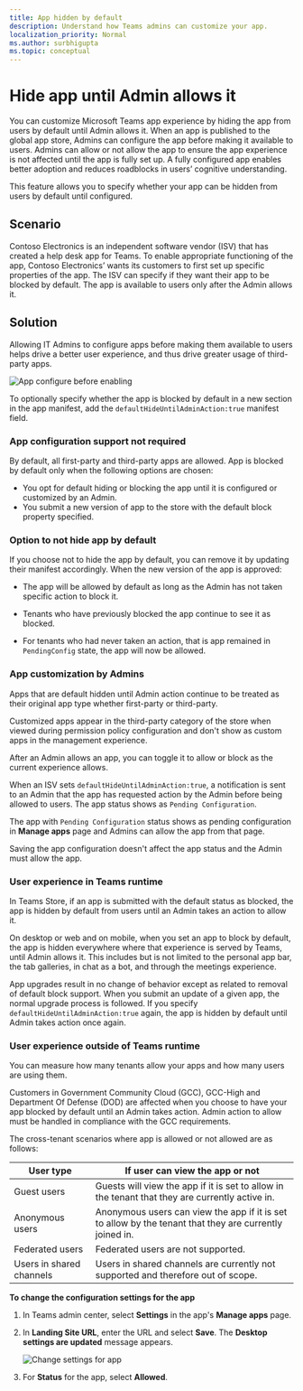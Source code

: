 ```yaml
---
title: App hidden by default
description: Understand how Teams admins can customize your app.
localization_priority: Normal
ms.author: surbhigupta
ms.topic: conceptual
---
```


# Hide app until Admin allows it

You can customize Microsoft Teams app experience by hiding the app from users by default until Admin allows it. When an app is published to the global app store, Admins can configure the app before making it available to users. Admins can allow or not allow the app to ensure the app experience is not affected until the app is fully set up. A fully configured app enables better adoption and reduces roadblocks in users’ cognitive understanding.

This feature allows you to specify whether your app can be hidden from users by default until configured.

## Scenario

Contoso Electronics is an independent software vendor (ISV) that has created a help desk app for Teams. To enable appropriate functioning of the app, Contoso Electronics’ wants its customers to first set up specific properties of the app. The ISV can specify if they want their app to be blocked by default. The app is available to users only after the Admin allows it.

## Solution

Allowing IT Admins to configure apps before making them available to users helps drive a better user experience, and thus drive greater usage of third-party apps.

![App configure before enabling](../assets/images/apps-in-meetings/appconfiguremessage.png)

To optionally specify whether the app is blocked by default in a new section in the app manifest, add the `defaultHideUntilAdminAction:true` manifest field.

### App configuration support not required

By default, all first-party and third-party apps are allowed. App is blocked by default only when the following options are chosen:

* You opt for default hiding or blocking the app until it is configured or customized by an Admin.
* You submit a new version of app to the store with the default block property specified.

### Option to not hide app by default

If you choose not to hide the app by default, you can remove it by updating their manifest accordingly. When the new version of the app is approved:

* The app will be allowed by default as long as the Admin has not taken specific action to block it.  

* Tenants who have previously blocked the app continue to see it as blocked.

* For tenants who had never taken an action, that is app remained in `PendingConfig` state, the app will now be allowed.

### App customization by Admins

Apps that are default hidden until Admin action continue to be treated as their original app type whether first-party or third-party.

Customized apps appear in the third-party category of the store when viewed during permission policy configuration and don't show as custom apps in the management experience.

After an Admin allows an app, you can toggle it to allow or block as the current experience allows.

When an ISV sets `defaultHideUntilAdminAction:true`, a notification is sent to an Admin that the app has requested action by the Admin before being allowed to users. The app status shows as `Pending Configuration`.

The app with `Pending Configuration` status shows as pending configuration in **Manage apps** page and Admins can allow the app from that page.

Saving the app configuration doesn't affect the app status and the Admin must allow the app.

### User experience in Teams runtime

In Teams Store, if an app is submitted with the default status as blocked, the app is hidden by default from users until an Admin takes an action to allow it.

On desktop or web and on mobile, when you set an app to block by default, the app is hidden everywhere where that experience is served by Teams, until Admin allows it. This includes but is not limited to the personal app bar, the tab galleries, in chat as a bot, and through the meetings experience.

App upgrades result in no change of behavior except as related to removal of default block support. When you submit an update of a given app, the normal upgrade process is followed. If you specify `defaultHideUntilAdminAction:true` again, the app is hidden by default until Admin takes action once again.

### User experience outside of Teams runtime

You can measure how many tenants allow your apps and how many users are using them.

Customers in Government Community Cloud (GCC), GCC-High and Department Of Defense (DOD) are affected when you choose to have your app blocked by default until an Admin takes action. Admin action to allow must be handled in compliance with the GCC requirements.

The cross-tenant scenarios where app is allowed or not allowed are as follows:

| User type | If user can view the app or not |
| --------- | --------- |
| Guest users | Guests will view the app if it is set to allow in the tenant that they are currently active in. |
| Anonymous users | Anonymous users can view the app if it is set to allow by the tenant that they are currently joined in. |
| Federated users | Federated users are not supported. |
| Users in shared channels | Users in shared channels are currently not supported and therefore out of scope. |

**To change the configuration settings for the app**

1. In Teams admin center, select **Settings** in the app's **Manage apps** page.
1. In **Landing Site URL**, enter the URL and select **Save**. The **Desktop settings are updated** message appears.

    ![Change settings for app](../assets/images/apps-in-meetings/appsettingschange.png)

1. For **Status** for the app, select **Allowed**.
